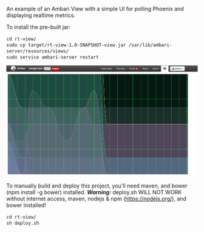 An example of an Ambari View with a simple UI for polling Phoenix and displaying realtime metrics.

To install the pre-built jar:
```
cd rt-view/
sudo cp target/rt-view-1.0-SNAPSHOT-view.jar /var/lib/ambari-server/resources/views/
sudo service ambari-server restart
```

![RT View](/sshots/dashboard.png?raw=true)

To manually build and deploy this project, you'll need maven, and bower (npm install -g bower) installed.
***Warning:*** deploy.sh WILL NOT WORK without internet access, maven, nodejs & npm (https://nodejs.org/), and bower installed!
```
cd rt-view/
sh deploy.sh
```
